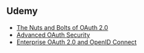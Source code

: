 

## Udemy
- [The Nuts and Bolts of OAuth 2.0](https://www.udemy.com/course/oauth-2-simplified/)
- [Advanced OAuth Security](https://www.udemy.com/course/advanced-oauth-security/)
- [Enterprise OAuth 2.0 and OpenID Connect](https://www.udemy.com/course/enterprise-oauth-for-developers/)
